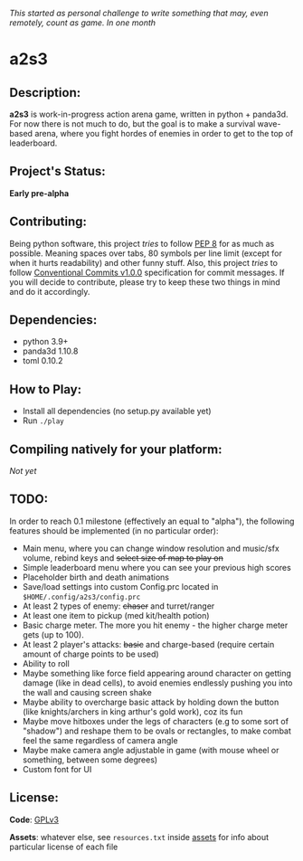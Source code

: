 *This started as personal challenge to write something that may, even remotely, count as game. In one month*

# a2s3

## Description:

**a2s3** is work-in-progress action arena game, written in python + panda3d. For
now there is not much to do, but the goal is to make a survival wave-based arena,
where you fight hordes of enemies in order to get to the top of leaderboard.

## Project's Status:

**Early pre-alpha**

## Contributing:

Being python software, this project *tries* to follow [PEP 8](https://www.python.org/dev/peps/pep-0008/)
for as much as possible. Meaning spaces over tabs, 80 symbols per line limit (except
for when it hurts readability) and other funny stuff. Also, this project *tries* to
follow [Conventional Commits v1.0.0](https://www.conventionalcommits.org/en/v1.0.0/)
specification for commit messages. If you will decide to contribute, please try to
keep these two things in mind and do it accordingly.

## Dependencies:

- python 3.9+
- panda3d 1.10.8
- toml 0.10.2

## How to Play:

- Install all dependencies (no setup.py available yet)
- Run `./play`

## Compiling natively for your platform:

*Not yet*

## TODO:

In order to reach 0.1 milestone (effectively an equal to "alpha"), the following
features should be implemented (in no particular order):

- Main menu, where you can change window resolution and music/sfx volume,
  rebind keys and ~~select size of map to play on~~
- Simple leaderboard menu where you can see your previous high scores
- Placeholder birth and death animations
- Save/load settings into custom Config.prc located in `$HOME/.config/a2s3/config.prc`
- At least 2 types of enemy: ~~chaser~~ and turret/ranger
- At least one item to pickup (med kit/health potion)
- Basic charge meter. The more you hit enemy - the higher charge meter gets (up to 100).
- At least 2 player's attacks: ~~basic~~ and charge-based
  (require certain amount of charge points to be used)
- Ability to roll
- Maybe something like force field appearing around character on getting damage
  (like in dead cells), to avoid enemies endlessly pushing you into the wall and causing screen shake
- Maybe ability to overcharge basic attack by holding down the button
  (like knights/archers in king arthur's gold work), coz its fun
- Maybe move hitboxes under the legs of characters (e.g to some sort of "shadow")
  and reshape them to be ovals or rectangles, to make combat feel the same regardless of camera angle
- Maybe make camera angle adjustable in game (with mouse wheel or something, between some degrees)
- Custom font for UI

## License:

**Code**: [GPLv3](LICENSE)

**Assets**: whatever else, see `resources.txt` inside [assets](Assets)
for info about particular license of each file
